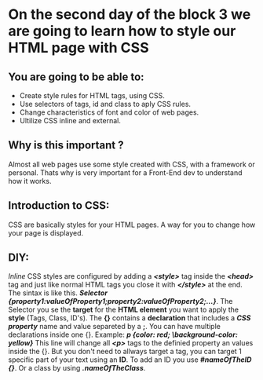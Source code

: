 # On the second day of the block 3 we are going to learn how to style our HTML page with CSS

## <strong>You are going to be able to:</strong>
* Create style rules for HTML tags, using CSS.
* Use selectors of tags, id and class to aply CSS rules.
* Change characteristics of font and color of web pages.
* Ultilize CSS inline and external.

## <strong>Why is this important ?</strong>
Almost all web pages use some style created with CSS, with a framework or personal. Thats why is very important for a Front-End dev to understand how it works.

## <strong>Introduction to CSS:</strong>
CSS are basically styles for your HTML pages. A way for you to change how your page is displayed.

## <strong>DIY:</strong>
<i>Inline</i> CSS styles are configured by adding a **_\<style>_** tag inside the **_\<head>_** tag and just like normal HTML tags you close it with **_\</style>_** at the end. The sintax is like this. **_Selector {property1:valueOfProperty1;property2:valueOfProperty2;...}_**. The Selector you se the **target** for the **HTML element** you want to apply the **style** (Tags, Class, ID's). The **{}** contains a **declaration** that includes a **_CSS property_** name and value separeted by a **;**. You can have multiple declarations inside one {}. Example: **_p \{color: red; \background-color: yellow}_** This line will change all **_\<p>_** tags to the definied property an values inside the {}. But you don't need to allways target a tag, you can target 1 specific part of your text using an **ID**. To add an ID you use **_\#nameOfTheID {}_**. Or a class by using **_\.nameOfTheClass_**.